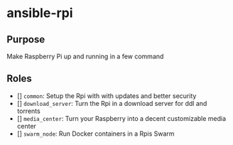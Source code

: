 # ansible-rpi

## Purpose

Make Raspberry Pi up and running in a few command

## Roles

- [] `common`: Setup the Rpi with with updates and better security
- [] `download_server`: Turn the Rpi in a download server for ddl and torrents
- [] `media_center`: Turn your Raspberry into a decent customizable media center
- [] `swarm_node`: Run Docker containers in a Rpis Swarm
